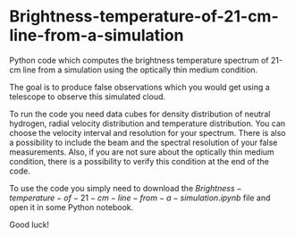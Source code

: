 # Brightness-temperature-of-21-cm-line-from-a-simulation
Python code which computes the brightness temperature spectrum of 21-cm line from a simulation using the optically thin medium condition.

The goal is to produce false observations which you would get using a telescope to observe this simulated cloud.

To run the code you need data cubes for density distribution of neutral hydrogen, radial velocity distribution and temperature distribution. You can choose the velocity interval
and resolution for your spectrum. There is also a possibility to include the beam and the spectral resolution of your false measurements. Also, if you are not sure about the 
optically thin medium condition, there is a possibility to verify this condition at the end of the code.

To use the code you simply need to download the $Brightness-temperature-of-21-cm-line-from-a-simulation.ipynb$ file and open it in some Python notebook.

Good luck!
